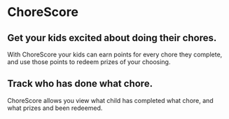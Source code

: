 # ChoreScore

## Get your kids excited about doing their chores.

With ChoreScore your kids can earn points for every chore they complete, and use those points to redeem prizes of your choosing.

## Track who has done what chore.

ChoreScore allows you view what child has completed what chore, and what prizes and been redeemed. 